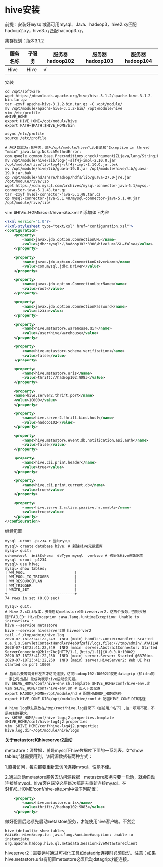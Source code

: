 # hive安装

前提：安装好mysql或高可用mysql、Java、hadoop3，hive2.xy匹配hadoop2.xy，hive3.xy匹配hadoop3.xy。

集群规划：版本3.1.2

| 服务名称 | 子服务 | 服务器  hadoop102 | 服务器  hadoop103 | 服务器  hadoop104 |
| -------- | ------ | ----------------- | ----------------- | ----------------- |
| Hive     | Hive   | √                 |                   |                   |

安装

```
cd /opt/software
wget https://downloads.apache.org/hive/hive-3.1.2/apache-hive-3.1.2-bin.tar.gz
tar -zxvf apache-hive-3.1.2-bin.tar.gz -C /opt/module/
mv /opt/module/apache-hive-3.1.2-bin/ /opt/module/hive
vim /etc/profile
#HIVE_HOME
export HIVE_HOME=/opt/module/hive
export PATH=$PATH:$HIVE_HOME/bin

xsync /etc/profile
source /etc/profile

# 解决日志Jar包冲突，进入/opt/module/hive/lib目录和"Exception in thread "main" java.lang.NoSuchMethodError: com.google.common.base.Preconditions.checkArgument(ZLjava/lang/String;Ljava/lang/Object;)V"
mv /opt/module/hive/lib/log4j-slf4j-impl-2.10.0.jar /opt/module/hive/lib/log4j-slf4j-impl-2.10.0.jar.bak
mv /opt/module/hive/lib/guava-19.0.jar /opt/module/hive/lib/guava-19.0.jar.bak
cp /opt/module/hd/share/hadoop/hdfs/lib/guava-27.0-jre.jar /opt/module/hive/lib
wget https://cdn.mysql.com/archives/mysql-connector-java-5.1/mysql-connector-java-5.1.48.tar.gz
tar -zxvf mysql-connector-java-5.1.48.tar.gz
cp mysql-connector-java-5.1.48/mysql-connector-java-5.1.48.jar /opt/module/hive/lib/
```

vim $HIVE_HOME/conf/hive-site.xml # 添加如下内容

```xml
<?xml version="1.0"?>
<?xml-stylesheet type="text/xsl" href="configuration.xsl"?>
<configuration>
    <property>
        <name>javax.jdo.option.ConnectionURL</name>
        <value>jdbc:mysql://hadoop102:3306/hive?useSSL=false</value>
    </property>

    <property>
        <name>javax.jdo.option.ConnectionDriverName</name>
        <value>com.mysql.jdbc.Driver</value>
    </property>

    <property>
        <name>javax.jdo.option.ConnectionUserName</name>
        <value>root</value>
    </property>

    <property>
        <name>javax.jdo.option.ConnectionPassword</name>
        <value>1234</value>
    </property>

    <property>
        <name>hive.metastore.warehouse.dir</name>
        <value>/user/hive/warehouse</value>
    </property>

    <property>
        <name>hive.metastore.schema.verification</name>
        <value>false</value>
    </property>

    <property>
        <name>hive.metastore.uris</name>
        <value>thrift://hadoop102:9083</value>
    </property>

    <property>
    <name>hive.server2.thrift.port</name>
    <value>10000</value>
    </property>

    <property>
        <name>hive.server2.thrift.bind.host</name>
        <value>hadoop102</value>
    </property>

    <property>
        <name>hive.metastore.event.db.notification.api.auth</name>
        <value>false</value>
    </property>
    
    <property>
        <name>hive.cli.print.header</name>
        <value>true</value>
    </property>

    <property>
        <name>hive.cli.print.current.db</name>
        <value>true</value>
    </property>
    
    <property>
        <name>hive.server2.active.passive.ha.enable</name>
        <value>true</value>
    </property>
</configuration>
```

继续配置

```
mysql -uroot -p1234 # 登陆MySQL
mysql> create database hive; # 新建Hive元数据库
mysql> quit;
schematool -initSchema -dbType mysql -verbose # 初始化Hive元数据库
mysql -uroot -p1234
mysql> use hive;
mysql> show tables;
| WM_POOL                       |
| WM_POOL_TO_TRIGGER            |
| WM_RESOURCEPLAN               |
| WM_TRIGGER                    |
| WRITE_SET                     |
+-------------------------------+
74 rows in set (0.00 sec)

mysql> quit;
# Hive 2.x以上版本，要先启动metastore和hiveserver2，这两个服务，否则会报错"FAILED: HiveException java.lang.RuntimeException: Unable to instantiate "
hive --service metastore
hive --service hiveserver2或 hiveserver2
tail -f /tmp/admin/hive.log 
2020-07-18T23:41:22,249  INFO [main] handler.ContextHandler: Started o.e.j.s.ServletContextHandler@4eb9f2af{/logs,file:///tmp/admin/,AVAILABLE}
2020-07-18T23:41:22,249  INFO [main] server.AbstractConnector: Started ServerConnector@2b1cd7bc{HTTP/1.1,[http/1.1]}{0.0.0.0:10002}
2020-07-18T23:41:22,250  INFO [main] server.Server: Started @63701ms
2020-07-18T23:41:22,250  INFO [main] server.HiveServer2: Web UI has started on port 10002

# 启动后要等两分钟左右才访问连接，访问hadoop102:10002和使用datagrip（和idea同一家公司出品）能成功表示hive启动没问题。
mv $HIVE_HOME/conf/hive-env.sh.template $HIVE_HOME/conf/hive-env.sh
vim $HIVE_HOME/conf/hive-env.sh # 加入下面配置
export HADOOP_HOME=/opt/module/hd # 配置HADOOP_HOME路径
export HIVE_CONF_DIR=/opt/module/hive/conf # 配置HIVE_CONF_DIR路径

# hive log默认存放在/tmp/root/hive.log目录下（当前用户名下）,这一项可不配，不是强制性要求。
mv $HIVE_HOME/conf/hive-log4j2.properties.template $HIVE_HOME/conf/hive-log4j2.properties
vim  $HIVE_HOME/conf/hive-log4j2.properties
hive.log.dir=/opt/module/hive/logs
```

**关于metastore和hiveserver2启动**

metastore：源数据，就是mysql下hive数据库下面的一系列表。如“show tables;”就需要用到，访问源数据有两种方式：

1.直接访问，每次都要重新去访问连接mysql，性能不佳。

2.通过启动metastore服务去访问源数据，metastore服务只要一启动，就会自动连接好mysql。hive客户端没必要每次都要去重新连接mysql。在$HIVE_HOME/conf/hive-site.xml中做下列配置：

```xml
    <property>
        <name>hive.metastore.uris</name>
        <value>thrift://hadoop102:9083</value>
    </property>
```

做好配置后必须先启动metastore服务，才能使用hive客户端。不然会

```
hive (default)> show tables;
FAILED: HiveException java.lang.RuntimeException: Unable to instantiate org.apache.hadoop.hive.ql.metadata.SessionHiveMetaStoreClient
```

hiveserver2：需要远程通过可视化工具如datadrip连接时必须启动。注意：如果hive.metastore.uris有配置metastore必须启动datagrip才能连接。